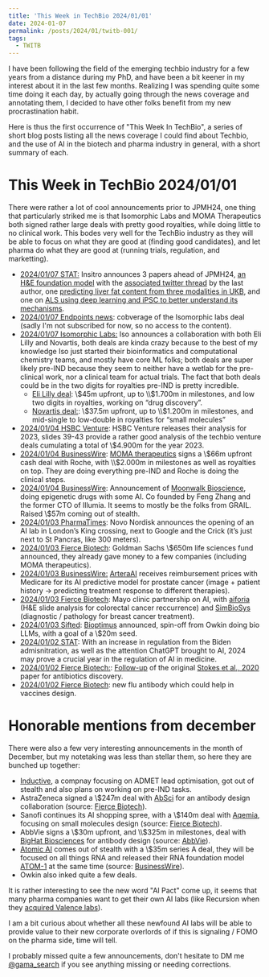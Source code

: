 ```yaml
---
title: 'This Week in TechBio 2024/01/01'
date: 2024-01-07
permalink: /posts/2024/01/twitb-001/
tags:
  - TWITB
---
```


I have been following the field of the emerging techbio industry for a few years from
a distance during my PhD, and have been a bit keener in my interest about it in the last few
months. Realizing I was spending quite some time doing it each day, by actually going through
the news coverage and annotating them, I decided to have other folks benefit from my new
procrastination habit.

Here is thus the first occurrence of "This Week In TechBio", a series of short blog posts
listing all the news coverage I could find about Techbio, and the use of AI in the biotech
and pharma industry in general, with a short summary of each.

# This Week in TechBio 2024/01/01 

There were rather a lot of cool announcements prior to JPMH24, one thing that particularly striked
me is that Isomorphic Labs and MOMA Therapeutics both signed rather large deals with pretty good
royalties, while doing little to no clinical work. This bodes very well for the TechBio industry
as they will be able to focus on what they are good at (finding good candidates), and let pharma
do what they are good at (running trials, regulation, and marketting).

- [2024/01/07 STAT:](https://www.statnews.com/2024/01/07/jpm-2024-insitro-biotech-ai-drug-development-cancer-als-liver-disease/)
Insitro announces 3 papers ahead of JPMH24, [an H&E foundation model](https://www.insitro.com/wp-content/uploads/2024/01/insitro-oncology-biomarker-2024.pdf)
with the [associated twitter thread](https://x.com/chrisprobert/status/1744421618821321031?s=20) by the last author,
one [predicting liver fat content from three modalities in UKB](https://www.insitro.com/wp-content/uploads/2024/01/insitro-lipogenesis-biomaker-2024-1.pdf),
and one on [ALS using deep learning and iPSC to better understand its mechanisms](https://www.biorxiv.org/content/10.1101/2024.01.04.574270v2). 
- [2024/01/07 Endpoints news](https://endpts.com/alphabets-ai-unit-isomorphic-inks-drug-discovery-deals-with-eli-lilly-novartis-for-up-to-3b/):
cobverage of the Isomorphic labs deal (sadly I'm not subscribed for now, so no access to the content).
- [2024/01/07 Isomorphic Labs:](https://www.isomorphiclabs.com/articles/isomorphic-labs-kicks-off-2024-with-two-pharmaceutical-collaborations)
Iso announces a collaboration with both Eli Lilly and Novartis, both deals are kinda crazy because
to the best of my knowledge Iso just started their bioinformatics and computational chemistry teams,
and mostly have core ML folks; both deals are super likely pre-IND because they seem to neither
have a wetlab for the pre-clinical work, nor a clinical team for actual trials. The fact that both
deals could be in the two digits for royalties pre-IND is pretty incredible.
  - [Eli Lilly deal](https://storage.googleapis.com/isomorphiclabs-website-public-artifacts/ISOMORPHIC%20LABS_ELI_LILLY_07_01_24.pdf):
  \\$45m upfront, up to \\$1.700m in milestones, and low two digits in royalties, working on
  “drug discovery”.
  - [Novartis deal:](https://storage.googleapis.com/isomorphiclabs-website-public-artifacts/ISOMORPHIC%20LABS_NOVARTIS_07_01_24.pdf):
  \\$37.5m upfront, up to \\$1.200m in milestones, and mid-single to low-double in royalties for 
  “small molecules”
- [2024/01/04 HSBC Venture](https://www.business.us.hsbc.com/-/media/media/us/pdfs/campaigns/hsbc-healthcare-report-2023-annual-report.pdf?cid=HBUS:MH:5501:S4:CMB:L14:LKN:XTR:0:XEG:13:1223:115:HCReport):
HSBC Venture releases their analysis for 2023, slides 39-43 provide a rather good analysis of the
techbio venture deals cumulating a total of \\$4.900m for the year 2023.
- [2024/01/04 BusinessWire](https://www.businesswire.com/news/home/20240104507368/en/MOMA-Therapeutics-Announces-Five-Year-Discovery-Collaboration-with-Roche-Focused-on-Critical-Cancer-Dependencies):
[MOMA therapeutics](https://momatx.com/) signs a \\$66m upfront cash deal with Roche, with \\$2.000m
in milestones as well as royalties on top. They are doing everything pre-IND and Roche is doing the
clinical steps.
- [2024/01/04 BusinessWire](https://www.businesswire.com/news/home/20240104793936/en/Moonwalk-Biosciences-Launches-with-57-Million-in-Financing-to-Advance-a-New-Class-of-Precision-Epigenetic-Medicines):
Announcement of [Moonwalk Bioscience](https://moonwalk.bio/), doing epigenetic drugs with some AI.
Co founded by Feng Zhang and the former CTO of Illumia. It seems to mostly be the folks from GRAIL.
Raised \\$57m coming out of stealth.
- [2024/01/03 PharmaTimes](https://pharmatimes.com/news/novo-nordisk-to-open-new-ai-hub-in-uk-for-drug-discovery/):
Novo Nordisk announces the opening of an AI lab in London’s King crossing, next to Google and the
Crick (it’s just next to St Pancras, like 300 meters).
- [2024/01/03 Fierce Biotech](https://www.fiercebiotech.com/biotech/attractive-opportunity-investing-goldman-sachs-closes-650m-fund-aimed-biotechs):
Goldman Sachs \\$650m life sciences fund announced, they already gave money to a few companies
(including MOMA therapeutics).
- [2024/01/03 BusinessWire:](https://www.businesswire.com/news/home/20240103190751/en/ArteraAI-Receives-Medicare-Payment-Rate-for-the-ArteraAI-Prostate-Cancer-Test)
[ArteraAI](https://artera.ai/) receives reimbursement prices with Medicare for its AI predictive
model for prostate cancer (image + patient history →  predicting treatment response to different
therapies).
- [2024/01/03 Fierce Biotech](https://www.fiercebiotech.com/medtech/mayo-clinic-lines-ai-collabs-colon-breast-cancer-aiforia-simbiosys):
Mayo clinic partnership on AI, with [aiforia](https://www.aiforia.com/) (H&E slide analysis for
colorectal cancer  reccurrence) and [SimBioSys](https://simbiosys.com/) (diagnostic / pathology for
breast cancer treatment).
- [2024/01/03 Sifted](https://sifted.eu/articles/owkin-bioptimus-llm-biotech): [Bioptimus](https://www.bioptimus.com/)
announced, spin-off from Owkin doing bio LLMs, with a goal of a \\$20m seed.
- [2024/01/02 STAT](https://www.statnews.com/2024/01/02/artificial-intelligence-health-care-regulation-2024/):
With an increase in regulation from the Biden admisnitration, as well as the attention ChatGPT
brought to AI, 2024 may prove a crucial year in the regulation of AI in medicine.
- [2024/01/02 Fierce Biotech:](https://www.fiercebiotech.com/research/explainable-ai-discovers-new-class-antibiotics-stop-mrsa-mice):
[Follow-up](https://www.nature.com/articles/s41586-023-06887-8) of the original [Stokes et al., 2020](https://doi.org/10.1016/j.cell.2020.01.021)
paper for antibiotics discovery.
- [2024/01/02 Fierce Biotech](https://www.fiercebiotech.com/research/newly-identified-flu-antibodies-could-form-basis-better-vaccines):
new flu antibody which could help in vaccines design.

# Honorable mentions from december

There were also a few very interesting announcements in the month of December, but my notetaking was
less than stellar them, so here they are bunched up together:

- [Inductive](https://www.inductive.bio/), a compnay focusing on ADMET lead optimisation, got out
of stealth and also plans on working on pre-IND tasks.
- AstraZeneca signed a \\$247m deal with [AbSci](https://www.absci.com/) for an antibody design
collaboration (source: [Fierce Biotech](https://www.fiercebiotech.com/biotech/astrazeneca-inks-247m-ai-enabled-oncology-antibody-design-pact-joining-abscis-list-pharma)).
- Sanofi continues its AI shopping spree, with a \\$140m deal with [Aqemia](https://www.aqemia.com/),
focusing on small molecules design (source: [Fierce Biotech](https://www.fiercebiotech.com/biotech/sanofi-spins-ai-pact-inking-140m-deal-apply-aqemias-physics-algorithms-drug-discovery)).
- AbbVie signs a \\$30m upfront, and \\$325m in milestones, deal with [BigHat Biosciences](https://www.bighatbio.com/)
for antibody design (source: [AbbVie](https://news.abbvie.com/2023-12-05-AbbVie-and-BigHat-Biosciences-Announce-Research-Collaboration-to-Leverage-Artificial-Intelligence-and-Machine-Learning-to-Discover-Next-Generation-Therapeutic-Antibodies)).
- [Atomic AI](https://atomic.ai/) comes out of stealth with a \\$35m series A deal, they will be
focused on all things RNA and released their RNA foundation model [ATOM-1](https://www.biorxiv.org/content/10.1101/2023.12.13.571579v1)
at the same time (source: [BusinessWire](https://www.businesswire.com/news/home/20230125005256/en/Atomic-AI-Launches-with-35-Million-Series-A-Financing-to-Advance-AI-driven-RNA-Structure-Platform-for-Treating-Undruggable-Diseases)).
- Owkin also inked quite a few deals.

It is rather interesting to see the new word "AI Pact" come up, it seems that many pharma companies
want to get their own AI labs (like Recursion when they [acquired Valence labs](https://ir.recursion.com/news-releases/news-release-details/recursion-launches-valence-labs-icml-commitment-open-science)).

I am a bit curious about whether all these newfound AI labs will be able to provide value to their
new corporate overlords of if this is signaling / FOMO on the pharma side, time will tell.


I probably missed quite a few announcements, don't hesitate to DM me [@gama_search](https://twitter.com/gama_search)
if you see anything missing or needing corrections.
